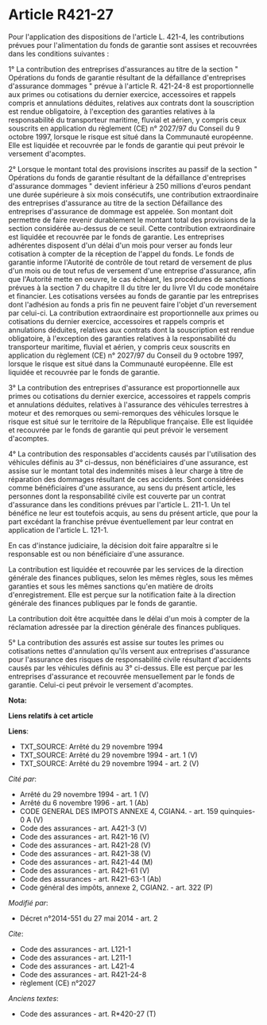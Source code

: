 # Article R421-27

Pour l'application des dispositions de l'article L. 421-4, les contributions prévues pour l'alimentation du fonds de garantie
sont assises et recouvrées dans les conditions suivantes : 

1° La contribution des entreprises d'assurances au titre de la section " Opérations du fonds de garantie résultant de la
défaillance d'entreprises d'assurance dommages " prévue à l'article R. 421-24-8 est proportionnelle aux primes ou cotisations
du dernier exercice, accessoires et rappels compris et annulations déduites, relatives aux contrats dont la souscription est
rendue obligatoire, à l'exception des garanties relatives à la responsabilité du transporteur maritime, fluvial et aérien, y
compris ceux souscrits en application du règlement (CE) n° 2027/97 du Conseil du 9 octobre 1997, lorsque le risque est situé
dans la Communauté européenne. Elle est liquidée et recouvrée par le fonds de garantie qui peut prévoir le versement
d'acomptes. 

2° Lorsque le montant total des provisions inscrites au passif de la section " Opérations du fonds de garantie résultant de
la défaillance d'entreprises d'assurance dommages " devient inférieur à 250 millions d'euros pendant une durée supérieure à
six mois consécutifs, une contribution extraordinaire des entreprises d'assurance au titre de la section Défaillance des
entreprises d'assurance de dommage est appelée. Son montant doit permettre de faire revenir durablement le montant total des
provisions de la section considérée au-dessus de ce seuil. Cette contribution extraordinaire est liquidée et recouvrée par le
fonds de garantie. Les entreprises adhérentes disposent d'un délai d'un mois pour verser au fonds leur cotisation à compter
de la réception de l'appel du fonds. Le fonds de garantie informe l'Autorité de contrôle de tout retard de versement de plus
d'un mois ou de tout refus de versement d'une entreprise d'assurance, afin que l'Autorité mette en oeuvre, le cas échéant,
les procédures de sanctions prévues à la section 7 du chapitre II du titre Ier du livre VI du code monétaire et financier.
Les cotisations versées au fonds de garantie par les entreprises dont l'adhésion au fonds a pris fin ne peuvent faire l'objet
d'un reversement par celui-ci. La contribution extraordinaire est proportionnelle aux primes ou cotisations du dernier
exercice, accessoires et rappels compris et annulations déduites, relatives aux contrats dont la souscription est rendue
obligatoire, à l'exception des garanties relatives à la responsabilité du transporteur maritime, fluvial et aérien, y compris
ceux souscrits en application du règlement (CE) n° 2027/97 du Conseil du 9 octobre 1997, lorsque le risque est situé dans la
Communauté européenne. Elle est liquidée et recouvrée par le fonds de garantie. 

3° La contribution des entreprises d'assurance est proportionnelle aux primes ou cotisations du dernier exercice, accessoires
et rappels compris et annulations déduites, relatives à l'assurance des véhicules terrestres à moteur et des remorques ou
semi-remorques des véhicules lorsque le risque est situé sur le territoire de la République française. Elle est liquidée et
recouvrée par le fonds de garantie qui peut prévoir le versement d'acomptes. 

4° La contribution des responsables d'accidents causés par l'utilisation des véhicules définis au 3° ci-dessus, non
bénéficiaires d'une assurance, est assise sur le montant total des indemnités mises à leur charge à titre de réparation des
dommages résultant de ces accidents. Sont considérées comme bénéficiaires d'une assurance, au sens du présent article, les
personnes dont la responsabilité civile est couverte par un contrat d'assurance dans les conditions prévues par l'article L.
211-1. Un tel bénéfice ne leur est toutefois acquis, au sens du présent article, que pour la part excédant la franchise
prévue éventuellement par leur contrat en application de l'article L. 121-1. 

En cas d'instance judiciaire, la décision doit faire apparaître si le responsable est ou non bénéficiaire d'une assurance. 

La contribution est liquidée et recouvrée par les services de la   direction générale des finances publiques, selon les mêmes
règles, sous les mêmes garanties et sous les mêmes sanctions qu'en matière de droits d'enregistrement. Elle est perçue sur la
notification faite à la   direction générale des finances publiques par le fonds de garantie. 

La contribution doit être acquittée dans le délai d'un mois à compter de la réclamation adressée par la   direction générale
des finances publiques. 

5° La contribution des assurés est assise sur toutes les primes ou cotisations nettes d'annulation qu'ils versent aux
entreprises d'assurance pour l'assurance des risques de responsabilité civile résultant d'accidents causés par les véhicules
définis au 3° ci-dessus. Elle est perçue par les entreprises d'assurance et recouvrée mensuellement par le fonds de garantie.
Celui-ci peut prévoir le versement d'acomptes.

**Nota:**



**Liens relatifs à cet article**

**Liens**:

  - TXT_SOURCE: Arrêté du 29 novembre 1994
  - TXT_SOURCE: Arrêté du 29 novembre 1994 - art. 1 (V)
  - TXT_SOURCE: Arrêté du 29 novembre 1994 - art. 2 (V)

_Cité par_:

  - Arrêté du 29 novembre 1994 - art. 1 (V)
  - Arrêté du 6 novembre 1996 - art. 1 (Ab)
  - CODE GENERAL DES IMPOTS ANNEXE 4, CGIAN4. - art. 159 quinquies-0 A (V)
  - Code des assurances - art. A421-3 (V)
  - Code des assurances - art. R421-16 (V)
  - Code des assurances - art. R421-28 (V)
  - Code des assurances - art. R421-38 (V)
  - Code des assurances - art. R421-44 (M)
  - Code des assurances - art. R421-61 (V)
  - Code des assurances - art. R421-63-1 (Ab)
  - Code général des impôts, annexe 2, CGIAN2. - art. 322 (P)

_Modifié par_:

  - Décret n°2014-551 du 27 mai 2014 - art. 2

_Cite_:

  - Code des assurances - art. L121-1
  - Code des assurances - art. L211-1
  - Code des assurances - art. L421-4
  - Code des assurances - art. R421-24-8
  - règlement (CE) n°2027

_Anciens textes_:

  - Code des assurances - art. R*420-27 (T)
